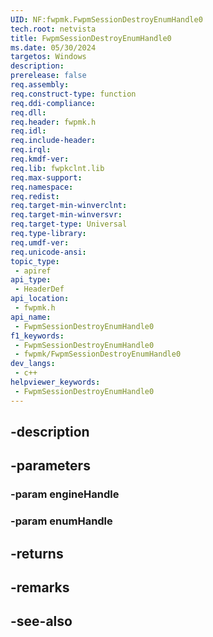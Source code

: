 ```yaml
---
UID: NF:fwpmk.FwpmSessionDestroyEnumHandle0
tech.root: netvista
title: FwpmSessionDestroyEnumHandle0
ms.date: 05/30/2024
targetos: Windows
description: 
prerelease: false
req.assembly: 
req.construct-type: function
req.ddi-compliance: 
req.dll: 
req.header: fwpmk.h
req.idl: 
req.include-header: 
req.irql: 
req.kmdf-ver: 
req.lib: fwpkclnt.lib
req.max-support: 
req.namespace: 
req.redist: 
req.target-min-winverclnt: 
req.target-min-winversvr: 
req.target-type: Universal
req.type-library: 
req.umdf-ver: 
req.unicode-ansi: 
topic_type:
 - apiref
api_type:
 - HeaderDef
api_location:
 - fwpmk.h
api_name:
 - FwpmSessionDestroyEnumHandle0
f1_keywords:
 - FwpmSessionDestroyEnumHandle0
 - fwpmk/FwpmSessionDestroyEnumHandle0
dev_langs:
 - c++
helpviewer_keywords:
 - FwpmSessionDestroyEnumHandle0
---
```


## -description

## -parameters

### -param engineHandle

### -param enumHandle

## -returns

## -remarks

## -see-also

